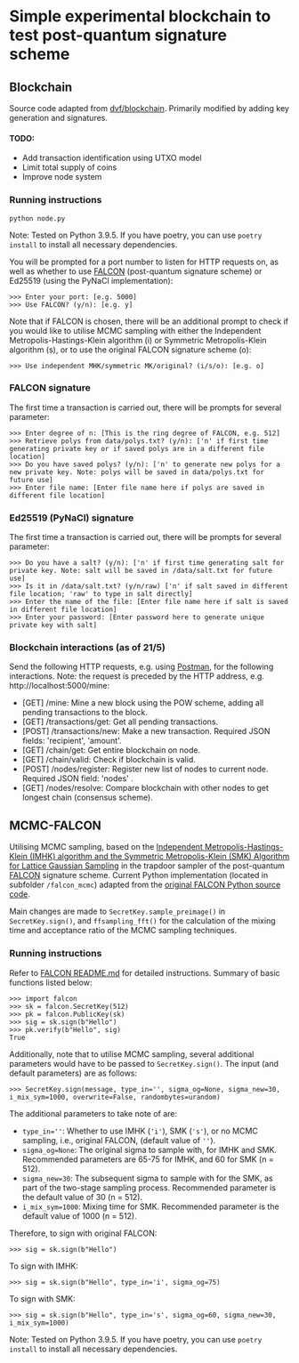 # Simple experimental blockchain to test post-quantum signature scheme

## Blockchain
Source code adapted from [dvf/blockchain](https://github.com/dvf/blockchain). Primarily modified by adding key generation and signatures.

#### TODO:
- Add transaction identification using UTXO model
- Limit total supply of coins
- Improve node system

### Running instructions
```
python node.py
```
Note: Tested on Python 3.9.5. If you have poetry, you can use `poetry install` to install all necessary dependencies.

You will be prompted for a port number to listen for HTTP requests on, as well as whether to use [FALCON](https://falcon-sign.info/) (post-quantum signature scheme) or Ed25519 (using the PyNaCl implementation):
```
>>> Enter your port: [e.g. 5000]
>>> Use FALCON? (y/n): [e.g. y]
```

Note that if FALCON is chosen, there will be an additional prompt to check if you would like to utilise MCMC sampling with either the Independent Metropolis-Hastings-Klein algorithm (i) or Symmetric Metropolis-Klein algorithm (s), or to use the original FALCON signature scheme (o):
```
>>> Use independent MHK/symmetric MK/original? (i/s/o): [e.g. o]
```

### FALCON signature

The first time a transaction is carried out, there will be prompts for several parameter:
```
>>> Enter degree of n: [This is the ring degree of FALCON, e.g. 512]
>>> Retrieve polys from data/polys.txt? (y/n): ['n' if first time generating private key or if saved polys are in a different file location]
>>> Do you have saved polys? (y/n): ['n' to generate new polys for a new private key. Note: polys will be saved in data/polys.txt for future use]
>>> Enter file name: [Enter file name here if polys are saved in different file location]
```

### Ed25519 (PyNaCl) signature

The first time a transaction is carried out, there will be prompts for several parameter:
```
>>> Do you have a salt? (y/n): ['n' if first time generating salt for private key. Note: salt will be saved in /data/salt.txt for future use]
>>> Is it in /data/salt.txt? (y/n/raw) ['n' if salt saved in different file location; 'raw' to type in salt directly]
>>> Enter the name of the file: [Enter file name here if salt is saved in different file location]
>>> Enter your password: [Enter password here to generate unique private key with salt]
```

### Blockchain interactions (as of 21/5)

Send the following HTTP requests, e.g. using [Postman](https://www.postman.com/downloads/), for the following interactions. Note: the request is preceded by the HTTP address, e.g. http://localhost:5000/mine:
- [GET] /mine: Mine a new block using the POW scheme, adding all pending transactions to the block.
- [GET] /transactions/get: Get all pending transactions.
- [POST] /transactions/new: Make a new transaction. Required JSON fields: 'recipient', 'amount'.
- [GET] /chain/get: Get entire blockchain on node.
- [GET] /chain/valid: Check if blockchain is valid.
- [POST] /nodes/register: Register new list of nodes to current node. Required JSON field: 'nodes' <list>.
- [GET] /nodes/resolve: Compare blockchain with other nodes to get longest chain (consensus scheme).

## MCMC-FALCON
Utilising MCMC sampling, based on the [Independent Metropolis-Hastings-Klein (IMHK) algorithm and the Symmetric Metropolis-Klein (SMK) Algorithm for Lattice Gaussian Sampling](https://arxiv.org/abs/1501.05757) in the trapdoor sampler of the post-quantum [FALCON](https://falcon-sign.info/) signature scheme. Current Python implementation (located in subfolder `/falcon_mcmc`) adapted from the [original FALCON Python source code](https://github.com/tprest/falcon.py).

Main changes are made to `SecretKey.sample_preimage()` in `SecretKey.sign()`, and `ffsampling_fft()` for the calculation of the mixing time and acceptance ratio of the MCMC sampling techniques.

### Running instructions
Refer to [FALCON README.md](falcon_mcmc/README.md) for detailed instructions. Summary of basic functions listed below:
```
>>> import falcon
>>> sk = falcon.SecretKey(512)
>>> pk = falcon.PublicKey(sk)
>>> sig = sk.sign(b"Hello")
>>> pk.verify(b"Hello", sig)
True
```

Additionally, note that to utilise MCMC sampling, several additional parameters would have to be passed to `SecretKey.sign()`. The input (and default parameters) are as follows:
```
>>> SecretKey.sign(message, type_in='', sigma_og=None, sigma_new=30, i_mix_sym=1000, overwrite=False, randombytes=urandom)
```

The additional parameters to take note of are:
- `type_in=''`: Whether to use IMHK (`'i'`), SMK (`'s'`), or no MCMC sampling, i.e., original FALCON, (default value of `''`).
- `sigma_og=None`: The original sigma to sample with, for IMHK and SMK. Recommended parameters are 65-75 for IMHK, and 60 for SMK (n = 512).
- `sigma_new=30`: The subsequent sigma to sample with for the SMK, as part of the two-stage sampling process. Recommended parameter is the default value of 30 (n = 512).
- `i_mix_sym=1000`: Mixing time for SMK. Recommended parameter is the default value of 1000 (n = 512).

Therefore, to sign with original FALCON:
```
>>> sig = sk.sign(b"Hello")
```

To sign with IMHK:
```
>>> sig = sk.sign(b"Hello", type_in='i', sigma_og=75)
```

To sign with SMK:
```
>>> sig = sk.sign(b"Hello", type_in='s', sigma_og=60, sigma_new=30, i_mix_sym=1000)
```

Note: Tested on Python 3.9.5. If you have poetry, you can use `poetry install` to install all necessary dependencies.

